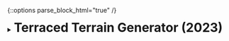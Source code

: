 {::options parse_block_html="true" /}
<details>
  <summary><h1 style="display:inline">Terraced Terrain Generator (2023)</h1></summary>

![](assets/images/portfolio/ttg.png)

[Terraced Terrain Generator (TTG)](http://ttg.matheusamazonas.net) is a free Unity tool for procedural generation of terraced terrain meshes like the ones in the picture above. Its first version (1.0.0) was released in April 2023 and its latest version is [2.0.1](https://github.com/lazysquirrellabs/TTG/releases/tag/2.0.1).

TTG's development process is documented on the following blog posts:
- [Developing a Terraced Terrain Generator](https://blog.matheusamazonas.net/posts/ttg).
- [Terraced Terrain Generator performance improvements](https://blog.matheusamazonas.net/posts/ttg_performance).
- [Adding custom terrace heights to Terraced Terrain Generator](https://blog.matheusamazonas.net/posts/ttg_custom_heights).
- [Adding more detail to Terraced Terrain Generator using Perlin noise octaves](https://blog.matheusamazonas.net/posts/ttg_octaves).

Terraced Terrain Generator is distributed under the terms of the MIT [license](https://github.com/lazysquirrellabs/TTG/blob/master/LICENSE).

Role: Game Developer, Project Manager  
Team size: 1  
Platform: Unity tool  
Engine/Language: Unity/C#  
Package: [TTG on OpenUPM](https://openupm.com/packages/com.lazysquirrellabs.terracedterraingenerator/)  
Project management: [TTG on Trello](https://trello.com/b/cFRtgqal/terracted-terrain-generator)  
Source code: [TTG on GitHub](https://github.com/lazysquirrellabs/TTG)  
</details>
